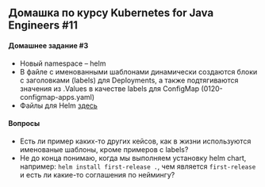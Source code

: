## Домашка по курсу Kubernetes for Java Engineers #11

#### Домашнее задание #3

- Новый namespace – helm
- В файле с именованными шаблонами динамически создаются блоки с заголовками (labels) для Deployments, а также подтягиваются значения из .Values в качестве labels для ConfigMap (0120-configmap-apps.yaml)
- Файлы для Helm [здесь](https://github.com/tubash/k8s-program/tree/homework3)

#### Вопросы

- Есть ли пример каких-то других кейсов, как в жизни используются именованые шаблоны, кроме примеров с labels?
- Не до конца понимаю, когда мы выполняем установку helm chart, например: `helm install first-release .`, чем является `first-release` и есть ли какие-то соглашения по неймингу?
